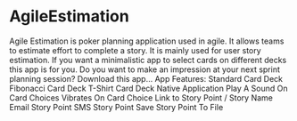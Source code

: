 # AgileEstimation
Agile Estimation is poker planning application used in agile. It allows teams to estimate effort to complete a story. It is mainly used for user story estimation. If you want a minimalistic app to select cards on different decks this app is for you. Do you want to make an impression at your next sprint planning session? Download this app...  App Features: Standard Card Deck Fibonacci Card Deck T-Shirt Card Deck Native Application Play A Sound On Card Choices Vibrates On Card Choice Link to Story Point / Story Name Email Story Point SMS Story Point Save Story Point To File

